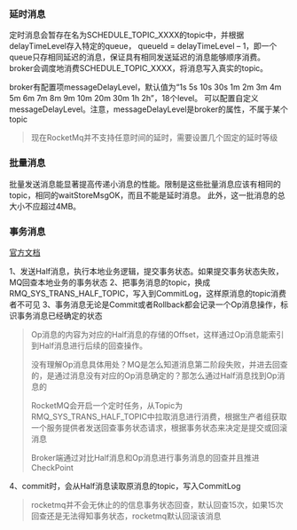 ### 延时消息
定时消息会暂存在名为SCHEDULE_TOPIC_XXXX的topic中，并根据delayTimeLevel存入特定的queue，
queueId = delayTimeLevel – 1，即一个queue只存相同延迟的消息，保证具有相同发送延迟的消息能够顺序消费。
broker会调度地消费SCHEDULE_TOPIC_XXXX，将消息写入真实的topic。

broker有配置项messageDelayLevel，默认值为“1s 5s 10s 30s 1m 2m 3m 4m 5m 6m 7m 8m 9m 10m 20m 30m 1h 2h”，18个level。
可以配置自定义messageDelayLevel。注意，messageDelayLevel是broker的属性，不属于某个topic
> 现在RocketMq并不支持任意时间的延时，需要设置几个固定的延时等级

### 批量消息
批量发送消息能显著提高传递小消息的性能。限制是这些批量消息应该有相同的topic，相同的waitStoreMsgOK，而且不能是延时消息。
此外，这一批消息的总大小不应超过4MB。

### 事务消息
[官方文档](https://github.com/apache/rocketmq/blob/master/docs/cn/design.md#5-%E4%BA%8B%E5%8A%A1%E6%B6%88%E6%81%AF)

1、发送Half消息，执行本地业务逻辑，提交事务状态。如果提交事务状态失败，MQ回查本地业务的事务状态
2、把事务消息的topic，换成RMQ_SYS_TRANS_HALF_TOPIC，写入到CommitLog，这样原消息的topic消费者不可见
3、事务消息无论是Commit或者Rollback都会记录一个Op消息操作，标识事务消息已经确定的状态
> Op消息的内容为对应的Half消息的存储的Offset，这样通过Op消息能索引到Half消息进行后续的回查操作。
> 
> 没有理解Op消息具体用处？MQ是怎么知道消息第二阶段失败，并进去回查的，是通过消息没有对应的Op消息确定的？那怎么通过Half消息找到Op消息的
> 
> RocketMQ会开启一个定时任务，从Topic为RMQ_SYS_TRANS_HALF_TOPIC中拉取消息进行消费，根据生产者组获取一个服务提供者发送回查事务状态请求，根据事务状态来决定是提交或回滚消息
> 
> Broker端通过对比Half消息和Op消息进行事务消息的回查并且推进CheckPoint

4、commit时，会从Half消息读取原消息的topic，写入CommitLog
> rocketmq并不会无休止的的信息事务状态回查，默认回查15次，如果15次回查还是无法得知事务状态，rocketmq默认回滚该消息